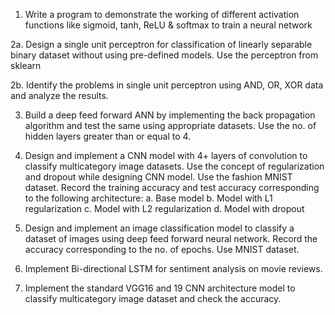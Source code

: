 
1. Write a program to demonstrate the working of different activation functions like sigmoid, tanh, ReLU & softmax to train a neural network

2a. Design a single unit perceptron for classification of linearly separable binary dataset without using pre-defined models. Use the perceptron from sklearn

2b. Identify the problems in single unit perceptron using AND, OR, XOR data and analyze the results.

3. Build a deep feed forward ANN by implementing the back propagation algorithm and test the same using appropriate datasets. Use the no. of hidden layers greater than or equal to 4.

4. Design and implement a CNN model with 4+ layers of convolution to classify 
multicategory image datasets. Use the concept of regularization and dropout while 
designing CNN model. Use the fashion MNIST dataset. Record the training accuracy 
and test accuracy corresponding to the following architecture:
a. Base model
b. Model with L1 regularization
c. Model with L2 regularization
d. Model with dropout

5. Design and implement an image classification model to classify a dataset of images using deep feed forward neural network. Record the accuracy corresponding to the no. of epochs. Use MNIST dataset.

6. Implement Bi-directional LSTM for sentiment analysis on movie reviews.

7. Implement the standard VGG16 and 19 CNN architecture model to classify multicategory image dataset and check the accuracy.


